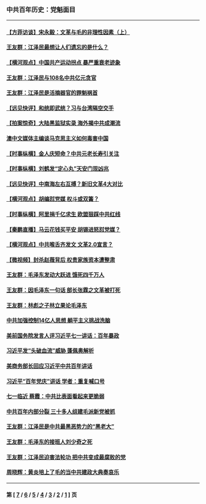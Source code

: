 ### 中共百年历史：党魁面目
---
#### [【方菲访谈】宋永毅：文革与毛的非理性因素（上）](../../pages/nf1176107/n13469956.md?03150430) 
#### [王友群：江泽民最想让人们遗忘的是什么？](../../pages/nf1176107/n13408949.md?03150430) 
#### [【横河观点】中国共产运动拐点 暴严重衰老迹象](../../pages/nf1176107/n13388333.md?03150430) 
#### [王友群：江泽民与108名中共亿元贪官](../../pages/nf1176107/n13352358.md?03150430) 
#### [王友群：江泽民是活摘器官的罪魁祸首](../../pages/nf1176107/n13336903.md?03150430) 
#### [【远见快评】和统即武统？习与台湾隔空交手](../../pages/nf1176107/n13297739.md?03150430) 
#### [【拍案惊奇】大陆黑监狱实录 海外揭中共成潮流](../../pages/nf1176107/n13288853.md?03150430) 
#### [澳中文媒体主编谈马克思主义如何毒害中国](../../pages/nf1176107/n13257387.md?03150430) 
#### [【时事纵横】金人庆短命？中共元老长寿引关注](../../pages/nf1176107/n13217934.md?03150430) 
#### [【时事纵横】刘鹤发“定心丸”天安门现凶兆](../../pages/nf1176107/n13215416.md?03150430) 
#### [【远见快评】中南海左右互搏？新旧文革4大对比](../../pages/nf1176107/n13214745.md?03150430) 
#### [【横河观点】胡编怼党媒 权斗或双簧？](../../pages/nf1176107/n13210864.md?03150430) 
#### [【时事纵横】阿里捐千亿求生 欧盟狠踩中共红线](../../pages/nf1176107/n13206431.md?03150430) 
#### [【秦鹏直播】马云花钱买平安 胡锡进怒怼党媒？](../../pages/nf1176107/n13206392.md?03150430) 
#### [【横河观点】中共喉舌齐发文 文革2.0宣言？](../../pages/nf1176107/n13201248.md?03150430) 
#### [【微视频】封杀赵薇背后 权贵家族资本遭整肃](../../pages/nf1176107/n13197798.md?03150430) 
#### [王友群：毛泽东发动大跃进 饿死四千万人](../../pages/nf1176107/n13177158.md?03150430) 
#### [王友群：因毛泽东一句话 部长张霖之文革被打死](../../pages/nf1176107/n13161711.md?03150430) 
#### [王友群：林彪之子林立果论毛泽东](../../pages/nf1176107/n13128622.md?03150430) 
#### [中共加强控制14亿人思想 躺平主义挑战洗脑](../../pages/nf1176107/n13094299.md?03150430) 
#### [美前国务院发言人评习近平七一讲话：百年暴政](../../pages/nf1176107/n13066986.md?03150430) 
#### [习近平发“头破血流”威胁 蓬佩奥解析](../../pages/nf1176107/n13063604.md?03150430) 
#### [美商务部长回应习近平中共百年讲话](../../pages/nf1176107/n13062903.md?03150430) 
#### [习近平“百年党庆”讲话 学者：重复喊口号](../../pages/nf1176107/n13061411.md?03150430) 
#### [七一临近 蔡霞：中共比表面看起来更脆弱](../../pages/nf1176107/n13056418.md?03150430) 
#### [中共百年内部分裂 三十多人组建毛派新党被抓](../../pages/nf1176107/n13044023.md?03150430) 
#### [王友群：江泽民是中共最黑恶势力的“黑老大”](../../pages/nf1176107/n13022180.md?03150430) 
#### [王友群：毛泽东的接班人刘少奇之死](../../pages/nf1176107/n12991772.md?03150430) 
#### [王友群：江泽民迫害法轮功 把中共变成最腐败的党](../../pages/nf1176107/n12947347.md?03150430) 
#### [周晓辉：黄炎培上了毛的当中共建政大典奏哀乐](../../pages/nf1176107/n12942780.md?03150430) 

---
#### 第 [ [7](./7.md?03150430) / [6](./6.md?03150430) / [5](./5.md?03150430) / [4](./4.md?03150430) / [3](./3.md?03150430) / [2](./2.md?03150430) / [1](./1.md?03150430) ] 页
